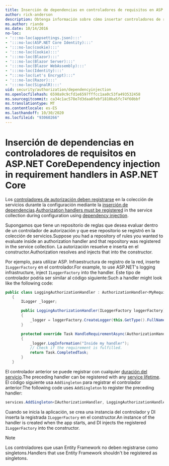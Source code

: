 ```yaml
---
title: Inserción de dependencias en controladores de requisitos en ASP.NET Core
author: rick-anderson
description: Obtenga información sobre cómo insertar controladores de requisitos de autorización en una aplicación ASP.NET Core mediante la inserción de dependencias.
ms.author: riande
ms.date: 10/14/2016
no-loc:
- ':::no-loc(appsettings.json):::'
- ':::no-loc(ASP.NET Core Identity):::'
- ':::no-loc(cookie):::'
- ':::no-loc(Cookie):::'
- ':::no-loc(Blazor):::'
- ':::no-loc(Blazor Server):::'
- ':::no-loc(Blazor WebAssembly):::'
- ':::no-loc(Identity):::'
- ":::no-loc(Let's Encrypt):::"
- ':::no-loc(Razor):::'
- ':::no-loc(SignalR):::'
uid: security/authorization/dependencyinjection
ms.openlocfilehash: 6598a9c9cfd1e6597fffcc1aa0c53fa493532458
ms.sourcegitcommit: ca34c1ac578e7d3daa0febf1810ba5fc74f60bbf
ms.translationtype: MT
ms.contentlocale: es-ES
ms.lasthandoff: 10/30/2020
ms.locfileid: "93060266"
---
```

# <a name="dependency-injection-in-requirement-handlers-in-aspnet-core"></a><span data-ttu-id="b7cef-103">Inserción de dependencias en controladores de requisitos en ASP.NET Core</span><span class="sxs-lookup"><span data-stu-id="b7cef-103">Dependency injection in requirement handlers in ASP.NET Core</span></span>

<a name="security-authorization-di"></a>

<span data-ttu-id="b7cef-104">Los [controladores de autorización deben registrarse](xref:security/authorization/policies#handler-registration) en la colección de servicios durante la configuración mediante la [inserción de dependencias](xref:fundamentals/dependency-injection).</span><span class="sxs-lookup"><span data-stu-id="b7cef-104">[Authorization handlers must be registered](xref:security/authorization/policies#handler-registration) in the service collection during configuration using [dependency injection](xref:fundamentals/dependency-injection).</span></span>

<span data-ttu-id="b7cef-105">Supongamos que tiene un repositorio de reglas que desea evaluar dentro de un controlador de autorización y que ese repositorio se registró en la colección de servicios.</span><span class="sxs-lookup"><span data-stu-id="b7cef-105">Suppose you had a repository of rules you wanted to evaluate inside an authorization handler and that repository was registered in the service collection.</span></span> <span data-ttu-id="b7cef-106">La autorización resuelve e inserta en el constructor.</span><span class="sxs-lookup"><span data-stu-id="b7cef-106">Authorization resolves and injects that into the constructor.</span></span>

<span data-ttu-id="b7cef-107">Por ejemplo, para utilizar ASP. Infraestructura de registro de la red, inserte `ILoggerFactory` en el controlador.</span><span class="sxs-lookup"><span data-stu-id="b7cef-107">For example, to use ASP.NET's logging infrastructure, inject `ILoggerFactory` into the handler.</span></span> <span data-ttu-id="b7cef-108">Este tipo de controlador podría ser similar al código siguiente:</span><span class="sxs-lookup"><span data-stu-id="b7cef-108">Such a handler might look like the following code:</span></span>

```csharp
public class LoggingAuthorizationHandler : AuthorizationHandler<MyRequirement>
   {
       ILogger _logger;

       public LoggingAuthorizationHandler(ILoggerFactory loggerFactory)
       {
           _logger = loggerFactory.CreateLogger(this.GetType().FullName);
       }

       protected override Task HandleRequirementAsync(AuthorizationHandlerContext context, MyRequirement requirement)
       {
           _logger.LogInformation("Inside my handler");
           // Check if the requirement is fulfilled.
           return Task.CompletedTask;
       }
   }
   ```

<span data-ttu-id="b7cef-109">El controlador anterior se puede registrar con cualquier [duración del servicio](/dotnet/core/extensions/dependency-injection#service-lifetimes).</span><span class="sxs-lookup"><span data-stu-id="b7cef-109">The preceding handler can be registered with any [service lifetime](/dotnet/core/extensions/dependency-injection#service-lifetimes).</span></span> <span data-ttu-id="b7cef-110">El código siguiente usa `AddSingleton` para registrar el controlador anterior:</span><span class="sxs-lookup"><span data-stu-id="b7cef-110">The following code uses `AddSingleton` to register the preceding handler:</span></span>

```csharp
services.AddSingleton<IAuthorizationHandler, LoggingAuthorizationHandler>();
```

<span data-ttu-id="b7cef-111">Cuando se inicia la aplicación, se crea una instancia del controlador y DI inserta la registrada `ILoggerFactory` en el constructor.</span><span class="sxs-lookup"><span data-stu-id="b7cef-111">An instance of the handler is created when the app starts, and DI injects the registered `ILoggerFactory` into the constructor.</span></span>

> [!NOTE]
> <span data-ttu-id="b7cef-112">Los controladores que usan Entity Framework no deben registrarse como singletons.</span><span class="sxs-lookup"><span data-stu-id="b7cef-112">Handlers that use Entity Framework shouldn't be registered as singletons.</span></span>
